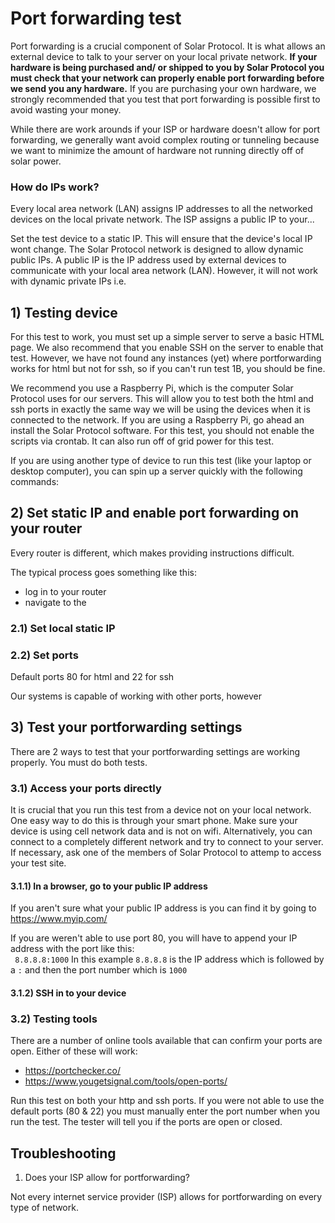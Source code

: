 # Port forwarding test

Port forwarding is a crucial component of Solar Protocol. It is what allows an external device to talk to your server on your local private network. <strong>If your hardware is being purchased and/ or shipped to you by Solar Protocol you must check that your network can properly enable port forwarding before we send you any hardware.</strong> If you are purchasing your own hardware, we strongly recommended that you test that port forwarding is possible first to avoid wasting your money.

While there are work arounds if your ISP or hardware doesn't allow for port forwarding, we generally want avoid complex routing or tunneling because we want to minimize the amount of hardware not running directly off of solar power.

### How do IPs work?
Every local area network (LAN) assigns IP addresses to all the networked devices on the local private network. The ISP assigns a public IP to your...

Set the test device to a static IP. This will ensure that the device's local IP wont change. The Solar Protocol network is designed to allow dynamic public IPs. A public IP is the IP address used by external devices to communicate with your local area network (LAN). However, it will not work with dynamic private IPs i.e. 

## 1) Testing device

For this test to work, you must set up a simple server to serve a basic HTML page. We also recommend that you enable SSH on the server to enable that test. However, we have not found any instances (yet) where portforwarding works for html but not for ssh, so if you can't run test 1B, you should be fine. 

We recommend you use a Raspberry Pi, which is the computer Solar Protocol uses for our servers. This will allow you to test both the html and ssh ports in exactly the same way we will be using the devices when it is connected to the network. If you are using a Raspberry Pi, go ahead an install the Solar Protocol software. For this test, you should not enable the scripts via crontab. It can also run off of grid power for this test.

If you are using another type of device to run this test (like your laptop or desktop computer), you can spin up a server quickly with the following commands:

## 2) Set static IP and enable port forwarding on your router

Every router is different, which makes providing instructions difficult.

The typical process goes something like this:
* log in to your router
* navigate to the 

### 2.1) Set local static IP


### 2.2) Set ports

Default ports 80 for html and 22 for ssh

Our systems is capable of working with other ports, however

## 3) Test your portforwarding settings

There are 2 ways to test that your portforwarding settings are working properly. You must do both tests.

### 3.1) Access your ports directly

It is crucial that you run this test from a device not on your local network. One easy way to do this is through your smart phone. Make sure your device is using cell network data and is not on wifi. Alternatively, you can connect to a completely different network and try to connect to your server. If necessary, ask one of the members of Solar Protocol to attemp to access your test site.

#### 3.1.1) In a browser, go to your public IP address

If you aren't sure what your public IP address is you can find it by going to https://www.myip.com/

If you are weren't able to use port 80, you will have to append your IP address with the port like this:<br>
` 8.8.8.8:1000` In this example `8.8.8.8` is the IP address which is followed by a `:` and then the port number which is `1000`

#### 3.1.2) SSH in to your device

### 3.2) Testing tools

There are a number of online tools available that can confirm your ports are open. Either of these will work:

* https://portchecker.co/
* https://www.yougetsignal.com/tools/open-ports/

Run this test on both your http and ssh ports. If you were not able to use the default ports (80 & 22) you must manually enter the port number when you run the test. The tester will tell you if the ports are open or closed.

## Troubleshooting

1) Does your ISP allow for portforwarding?

Not every internet service provider (ISP) allows for portforwarding on every type of network. 